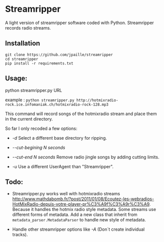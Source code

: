 # Streamripper
A light version of streamripper software coded with Python. Streamripper records radio streams.

Installation
------------

```
git clone https://github.com/jpaille/streamripper
cd streamripper
pip install -r requirements.txt
```

Usage:
------

python streamripper.py URL

example :
  ``python streamripper.py http://hotmixradio-rock.ice.infomaniak.ch/hotmixradio-rock-128.mp3 ``

This command will record songs of the hotmixradio stream and place them in the current directory. 

So far I only recoded a few options:

* *-d* Select a different base directory for ripping.

* *--cut-begining N seconds*
* *--cut-end N seconds* 
Remove radio jingle songs by adding cutting limits.


* *-u* Use a different UserAgent than "Streamripper".

Todo:
-----

- Streamripper.py works well with hotmixradio streams http://www.mathdabomb.fr/?post/2011/01/08/Ecoutez-les-webradios-HotMixRadio-depuis-votre-player-pr%C3%A9f%C3%A9r%C3%A9.
  Because it handles the hotmix radio style metadata. Some streams use different forms of metadata.
  Add a new class that inherit from ```metadata_parser.MetadataParser``` to handle new style of metadata.
  
- Handle other streamripper options like *-A* (Don´t create individual tracks).


